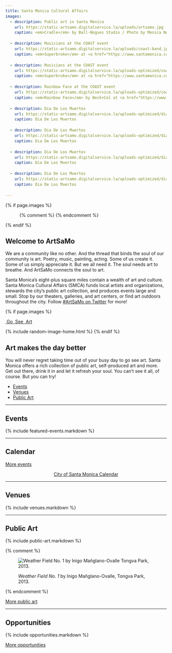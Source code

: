 ```yaml
---
title: Santa Monica Cultural Affairs
images:
  - description: Public art in Santa Monica
    url: https://static-artsamo.digitalservice.la/uploads/artsamo.jpg
    caption: <em>Cradle</em> by Ball-Nogues Studio / Photo by Monica Nouwens

  - description: Musicians at the COAST event
    url: https://static-artsamo.digitalservice.la/uploads/coast-band.jpg
    caption: <em>Superbroke</em> at <a href="https://www.santamonica.com/event/coast/">COAST</a> / Photo by Jason Abraham

  - description: Musicians at the COAST event
    url: https://static-artsamo.digitalservice.la/uploads-optimized/coast/2048-wide/2017_Coast_Superbroke_photoby_Jason_Abraham.jpg
    caption: <em>Superbroke</em> at <a href="https://www.santamonica.com/event/coast/">COAST</a> / Photo by Jason Abraham

  - description: Rainbow Face at the COAST event
    url: https://static-artsamo.digitalservice.la/uploads-optimized/coast/2048-wide/2017_Coast_RainbowFace_by_Beck+Col_photoby_Jason_Abraham (3).jpg
    caption: <em>Rainbow Face</em> by Beck+Col at <a href="https://www.santamonica.com/event/coast/">COAST</a> / Photo by Jason Abraham

  - description: Dia De Los Muertos
    url: https://static-artsamo.digitalservice.la/uploads-optimized/dia-de-los-muertos/2048-wide/Dia De Los Muertos-059.jpg
    caption: Dia De Los Muertos

  - description: Dia De Los Muertos
    url: https://static-artsamo.digitalservice.la/uploads-optimized/dia-de-los-muertos/2048-wide/Dia De Los Muertos-035.jpg
    caption: Dia De Los Muertos

  - description: Dia De Los Muertos
    url: https://static-artsamo.digitalservice.la/uploads-optimized/dia-de-los-muertos/2048-wide/Dia De Los Muertos-063.jpg
    caption: Dia De Los Muertos

  - description: Dia De Los Muertos
    url: https://static-artsamo.digitalservice.la/uploads-optimized/dia-de-los-muertos/2048-wide/Dia De Los Muertos-066.jpg
    caption: Dia De Los Muertos

---
```


{% if page.images %}
<figure>
  <img height="1" alt="" />
  {% comment %}
  <script type="text/template">
    <video width="1920" height="1080" autoplay loop muted playsinline>
      <source src="https://jimthoburn.com/artsamo/2018_BeachDances_ACBH_JayCarlon_4TrianglesVideo.mp4" type="video/mp4" />
      <!-- <source src=".webm" type="video/webm" /> -->
    </video>
  </script>
  <script type="text/template">
    <video width="1920" height="1080" autoplay loop muted playsinline>
      <source src="https://jimthoburn.com/artsamo/Beach Dances 2018  1 min CityTV spot.mp4" type="video/mp4" />
      <!-- <source src=".webm" type="video/webm" /> -->
    </video>
  </script>
  {% endcomment %}
  <img src="/assets/images/logotype/artsamo.svg" height="1" alt="" />
  <figcaption></figcaption>
</figure>
{% endif %}

<h1 style="position: absolute; left: -9999px;">Santa Monica Cultural Affairs</h1>


Welcome to ArtSaMo
------------------

We are a community like no other. And the thread that binds the soul of our community is art. Poetry, music, painting, acting. Some of us create it. Some of us simply appreciate it. But we all need it. The soul needs art to breathe. And ArtSaMo connects the soul to art.

Santa Monica’s eight-plus square miles contain a wealth of art and culture. Santa Monica Cultural Affairs (SMCA) funds local artists and organizations, stewards the city’s public art collection, and produces events large and small. Stop by our theaters, galleries, and art centers, or find art outdoors throughout the city. Follow [#ArtSaMo on Twitter](https://twitter.com/search?q=%23ArtSaMo) for more!

{% if page.images %}
<p class="go-see-art">
  <a href="#go-see-art">
    <span>
      <span class="image"><img height="1" alt="" /></span>
      <span class="text">Go</span>
    </span>
    <span>
      <span class="image"><img height="1" alt="" /></span>
      <span class="text">See</span>
    </span>
    <span>
      <span class="image"><img height="1" alt="" /></span>
      <span class="text">Art</span>
    </span>
  </a>
</p>
{% include random-image-home.html %}
{% endif %}


## Art makes the day better <a id="go-see-art"></a>

You will never regret taking time out of your busy day to go see art. Santa Monica offers a rich collection of public art, self-produced art and more. Get out there, drink it in and let it refresh your soul. You can’t see it all, of course. But you can try!

<nav class="action" markdown="1">

*   [Events](/events/)
*   [Venues](/venues/)
*   [Public Art](/public-art/)

</nav>


* * *


Events
------

{% include featured-events.markdown %}


* * *


Calendar <a id="calendar"></a>
------------------------------

<ol
  class="events"
  data-events-types="Art Event,Arts/Crafts,Concerts/Dance,Festival/Celebration,Lecture/Panel,Movies/Film,Play/Performance Art"
  data-events-locations="Annenberg Community Beach House,Miles Memorial Playhouse,Palisades Park"
  data-events-limit="6">
</ol>
<script src="/assets/js/events.js"></script>

<p data-events-more class="action" markdown="1" style="visibility: hidden;">

[More events](/events/#calendar)

</p>

<p data-events-fallback style="text-align: center;"><a href="https://www.santamonica.gov/events">City of Santa Monica Calendar</a></p>


* * *


Venues
------

{% include venues.markdown %}
    

* * *


Public Art
----------

<script></script>

{% include public-art.markdown %}

{% comment %}
<figure>
  <img
    src="https://static-artsamo.digitalservice.la/uploads/weather-field-tongva.jpg"
    height="300"
    alt="Weather Field No. 1 by Inigo Mañglano-Ovalle Tongva Park, 2013."
  />
  <figcaption>
    <p>
      <em>Weather Field No. 1</em> by Inigo Mañglano-Ovalle, Tongva Park, 2013.
    </p>
  </figcaption>
</figure>
{% endcomment %}

<p class="action" markdown="1">

[More public art](/public-art/)

</p>


* * *


Opportunities
-------------

{% include opportunities.markdown %}

<p class="action" markdown="1">

[More opportunities](/opportunities/)

</p>

